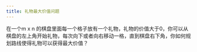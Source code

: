 ```yaml
---
title: 礼物最大价值问题
---
```


在一个m x n 的棋盘里面每一个格子放有一个礼物，礼物的价值大于0，你可以从棋盘的左上角开始礼物，每次向下或者向右移动一格，直到棋盘右下角，你如何规划路线使得礼物可以获得最大价值？